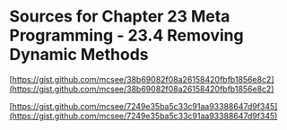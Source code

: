 # Sources for Chapter 23 Meta Programming - 23.4 Removing Dynamic Methods


[https://gist.github.com/mcsee/38b69082f08a26158420fbfb1856e8c2](https://gist.github.com/mcsee/38b69082f08a26158420fbfb1856e8c2)

[https://gist.github.com/mcsee/7249e35ba5c33c91aa93388647d9f345](https://gist.github.com/mcsee/7249e35ba5c33c91aa93388647d9f345)